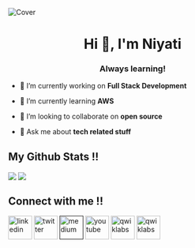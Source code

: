 <!--
### Hi there 👋
-->
<!--
**Niyati-Sinha/Niyati-Sinha** is a ✨ _special_ ✨ repository because its `README.md` (this file) appears on your GitHub profile.

Here are some ideas to get you started:

- 🔭 I’m currently working on ...
- 🌱 I’m currently learning ...
- 👯 I’m looking to collaborate on ...
- 🤔 I’m looking for help with ...
- 💬 Ask me about ...
- 📫 How to reach me: ...
- 😄 Pronouns: ...
- ⚡ Fun fact: ...
-->

![Cover](https://github.com/Niyati-Sinha/Profile-Repository/blob/main/blob/main/Java%20Orientation2.jpg)


<h1 align="center">Hi 👋, I'm Niyati</h1>
<h3 align="center">Always learning!</h3>

- 🔭 I’m currently working on **Full Stack Development**

- 🌱 I’m currently learning **AWS**

- 👯 I’m looking to collaborate on **open source**

- 💬 Ask me about **tech related stuff**

<!--## My Technology and Tools !!-->



## My Github Stats !!                               

<img align="center" src="https://github-readme-stats.vercel.app/api/top-langs/?username=Niyati-Sinha&theme=tokyonight"/>
<img align="center" src="https://github-readme-stats.vercel.app/api/?username=Niyati-Sinha&count_private=true&show_icons=true&theme=radical&hide=issues"/>

## Connect with me !!
<a href="https://www.linkedin.com/in/niyati-sinha" rel="some text"><img src="https://krueger.ca/wp-content/uploads/2016/02/linkedin-logo.png" alt="linkedin" height="48" width="48"></a>
<a href="https://twitter.com/sinha_niyati" rel="some text"><img src="https://image.flaticon.com/icons/png/512/124/124021.png" alt="twitter" height="48" width="48"></a>
<a href="" rel="some text"><img src="https://cdn4.iconfinder.com/data/icons/social-media-2210/24/Medium-512.png" alt="medium" height="48" width="48"></a>
<a href="https://www.youtube.com/c/CODEART" rel="some text"><img src="https://i.pinimg.com/originals/31/23/9a/31239a2f70e4f8e4e3263fafb00ace1c.png" alt="youtube" height="48" width="48"></a>
<a href="https://google.qwiklabs.com/public_profiles/290efd22-fc19-49c7-8921-9ba5c180c66b" rel="some text"><img src="https://encrypted-tbn0.gstatic.com/images?q=tbn:ANd9GcSInifufgZZnWyoj06sq7fvtw1ulrNCsxSaSB8EB0VoH9vMNh2aGXSwlTKubHjgZu4_W-M&usqp=CAU" alt="qwiklabs" height="48" width="48"></a>
<a href="https://www.coursera.org/user/7353cd216a95a158672f69649880cc4f" rel="some text"><img src="https://image.pngaaa.com/838/4909838-middle.png" alt="qwiklabs" height="48" width="48"></a>

